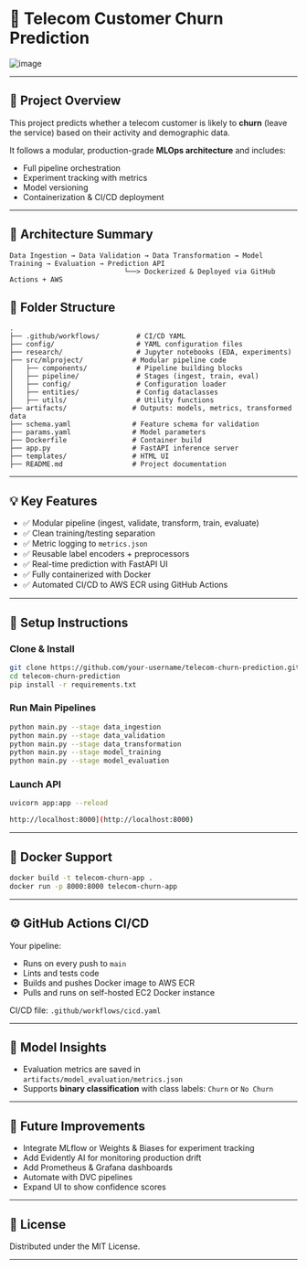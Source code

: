 # 📱 Telecom Customer Churn Prediction

![image](https://github.com/user-attachments/assets/0cdf06c4-4da3-4d54-a067-7962a1b9ca97)

---

## 📂 Project Overview

This project predicts whether a telecom customer is likely to **churn** (leave the service) based on their activity and demographic data.

It follows a modular, production-grade **MLOps architecture** and includes:
- Full pipeline orchestration
- Experiment tracking with metrics
- Model versioning
- Containerization & CI/CD deployment

---

## 🏧 Architecture Summary

```
Data Ingestion → Data Validation → Data Transformation → Model Training → Evaluation → Prediction API
                            └──> Dockerized & Deployed via GitHub Actions + AWS
```

## 📂 Folder Structure

```
.
├── .github/workflows/         # CI/CD YAML
├── config/                    # YAML configuration files
├── research/                  # Jupyter notebooks (EDA, experiments)
├── src/mlproject/            # Modular pipeline code
│   ├── components/            # Pipeline building blocks
│   ├── pipeline/              # Stages (ingest, train, eval)
│   ├── config/                # Configuration loader
│   ├── entities/              # Config dataclasses
│   ├── utils/                 # Utility functions
├── artifacts/                # Outputs: models, metrics, transformed data
├── schema.yaml               # Feature schema for validation
├── params.yaml               # Model parameters
├── Dockerfile                # Container build
├── app.py                    # FastAPI inference server
├── templates/                # HTML UI
├── README.md                 # Project documentation
```

---

## 💡 Key Features

- ✅ Modular pipeline (ingest, validate, transform, train, evaluate)
- ✅ Clean training/testing separation
- ✅ Metric logging to `metrics.json`
- ✅ Reusable label encoders + preprocessors
- ✅ Real-time prediction with FastAPI UI
- ✅ Fully containerized with Docker
- ✅ Automated CI/CD to AWS ECR using GitHub Actions

---

## 💠 Setup Instructions

### Clone & Install
```bash
git clone https://github.com/your-username/telecom-churn-prediction.git
cd telecom-churn-prediction
pip install -r requirements.txt
```

### Run Main Pipelines
```bash
python main.py --stage data_ingestion
python main.py --stage data_validation
python main.py --stage data_transformation
python main.py --stage model_training
python main.py --stage model_evaluation
```

### Launch API
```bash
uvicorn app:app --reload

http://localhost:8000](http://localhost:8000)
```
---

## 🐳 Docker Support

```bash
docker build -t telecom-churn-app .
docker run -p 8000:8000 telecom-churn-app
```

---

## ⚙️ GitHub Actions CI/CD

Your pipeline:
- Runs on every push to `main`
- Lints and tests code
- Builds and pushes Docker image to AWS ECR
- Pulls and runs on self-hosted EC2 Docker instance

CI/CD file: `.github/workflows/cicd.yaml`

---

## 🧠 Model Insights

- Evaluation metrics are saved in `artifacts/model_evaluation/metrics.json`
- Supports **binary classification** with class labels: `Churn` or `No Churn`

---

## 📅 Future Improvements

- Integrate MLflow or Weights & Biases for experiment tracking
- Add Evidently AI for monitoring production drift
- Add Prometheus & Grafana dashboards
- Automate with DVC pipelines
- Expand UI to show confidence scores

---

## 📄 License

Distributed under the MIT License.

---
